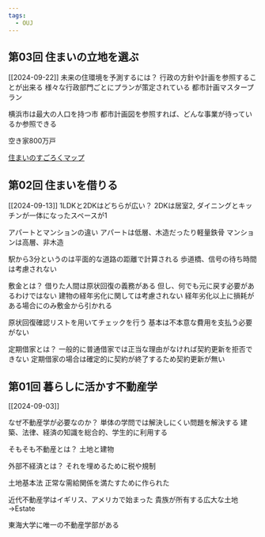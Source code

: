```yaml
---
tags:
  - OUJ
---
```

## 第03回 住まいの立地を選ぶ
[[2024-09-22]]
未来の住環境を予測するには？
行政の方針や計画を参照することが出来る
様々な行政部門ごとにプランが策定されている
都市計画マスタープラン

横浜市は最大の人口を持つ市
都市計画図を参照すれば、どんな事業が待っているか参照できる

空き家800万戸

[住まいのすごろくマップ](http://news-sv.aij.or.jp/shien/s2/sugoroku/map.html)

## 第02回 住まいを借りる
[[2024-09-13]]
1LDKと2DKはどちらが広い？
2DKは居室2, ダイニングとキッチンが一体になったスペースが1

アパートとマンションの違い
アパートは低層、木造だったり軽量鉄骨
マンションは高層、非木造

駅から3分というのは平面的な道路の距離で計算される
歩道橋、信号の待ち時間は考慮されない

敷金とは？
借りた人間は原状回復の義務がある
但し、何でも元に戻す必要があるわけではない
建物の経年劣化に関しては考慮されない
経年劣化以上に損耗がある場合にのみ敷金から引かれる

原状回復確認リストを用いてチェックを行う
基本は不本意な費用を支払う必要がない

定期借家とは？
一般的に普通借家では正当な理由がなければ契約更新を拒否できない
定期借家の場合は確定的に契約が終了するため契約更新が無い

## 第01回 暮らしに活かす不動産学
[[2024-09-03]]

なぜ不動産学が必要なのか？
単体の学問では解決しにくい問題を解決する
建築、法律、経済の知識を総合的、学生的に利用する

そもそも不動産とは？
土地と建物

外部不経済とは？
それを埋めるために税や規制

土地基本法
正常な需給関係を満たすために作られた

近代不動産学はイギリス、アメリカで始まった
貴族が所有する広大な土地→Estate

東海大学に唯一の不動産学部がある



